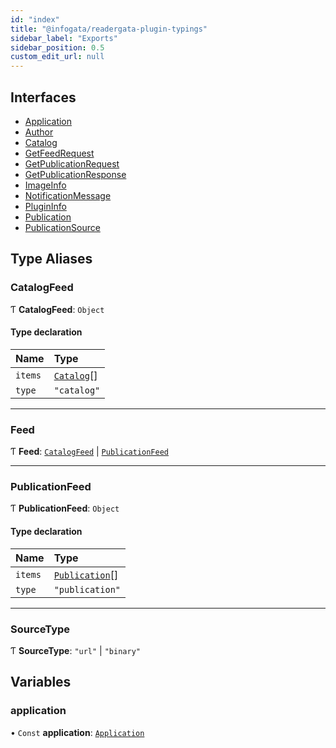 ```yaml
---
id: "index"
title: "@infogata/readergata-plugin-typings"
sidebar_label: "Exports"
sidebar_position: 0.5
custom_edit_url: null
---
```


## Interfaces

- [Application](interfaces/Application.md)
- [Author](interfaces/Author.md)
- [Catalog](interfaces/Catalog.md)
- [GetFeedRequest](interfaces/GetFeedRequest.md)
- [GetPublicationRequest](interfaces/GetPublicationRequest.md)
- [GetPublicationResponse](interfaces/GetPublicationResponse.md)
- [ImageInfo](interfaces/ImageInfo.md)
- [NotificationMessage](interfaces/NotificationMessage.md)
- [PluginInfo](interfaces/PluginInfo.md)
- [Publication](interfaces/Publication.md)
- [PublicationSource](interfaces/PublicationSource.md)

## Type Aliases

### CatalogFeed

Ƭ **CatalogFeed**: `Object`

#### Type declaration

| Name | Type |
| :------ | :------ |
| `items` | [`Catalog`](interfaces/Catalog.md)[] |
| `type` | ``"catalog"`` |

___

### Feed

Ƭ **Feed**: [`CatalogFeed`](#catalogfeed) \| [`PublicationFeed`](#publicationfeed)

___

### PublicationFeed

Ƭ **PublicationFeed**: `Object`

#### Type declaration

| Name | Type |
| :------ | :------ |
| `items` | [`Publication`](interfaces/Publication.md)[] |
| `type` | ``"publication"`` |

___

### SourceType

Ƭ **SourceType**: ``"url"`` \| ``"binary"``

## Variables

### application

• `Const` **application**: [`Application`](interfaces/Application.md)
